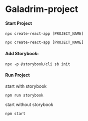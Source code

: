 # Galadrim-project

#### Start Project
```
npx create-react-app [PROJECT_NAME]
```


```
npx create-react-app [PROJECT_NAME]
```
#### Add Storybook:
```
npx -p @storybook/cli sb init
```

#### Run Project
start with storybook
```
npm run storybook
```
start without storybook
```
npm start
```